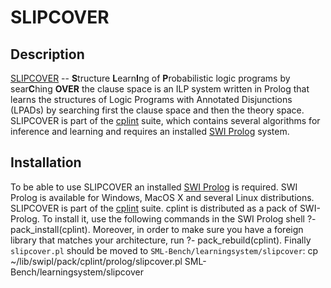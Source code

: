 # SLIPCOVER

## Description

[SLIPCOVER](https://sites.google.com/a/unife.it/ml/slipcover) -- **S**tructure **L**earn**I**ng of **P**robabilistic logic programs by sear**C**hing **OVER**
the clause space is an ILP system written in Prolog that learns the structures of Logic Programs with Annotated Disjunctions (LPADs) by searching first the clause space and then the theory space. 
SLIPCOVER  is part of the [cplint](https://sites.google.com/a/unife.it/ml/cplint) suite, which contains several algorithms for inference and learning and requires an installed [SWI Prolog](http://www.swi-prolog.org/Download.html) system.

## Installation

To be able to use SLIPCOVER an installed [SWI Prolog](http://www.swi-prolog.org/Download.html) is required. SWI Prolog is available for Windows, MacOS X and several Linux distributions. 
SLIPCOVER is part of the [cplint](https://sites.google.com/a/unife.it/ml/cplint) suite. cplint is distributed as a pack of SWI-Prolog. To install it, use the following commands in the SWI Prolog shell
	?- pack_install(cplint).
Moreover, in order to make sure you have a foreign library that matches your architecture, run
	?- pack_rebuild(cplint).
Finally `slipcover.pl` should be moved to `SML-Bench/learningsystem/slipcover`:
	cp ~/lib/swipl/pack/cplint/prolog/slipcover.pl SML-Bench/learningsystem/slipcover
